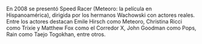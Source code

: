 En 2008 se presentó Speed Racer (Meteoro: la película en Hispanoamérica), dirigida por
 los hermanos Wachowski con actores reales. Entre los actores destacan Emile Hirsch 
 como Meteoro, Christina Ricci como Trixie y Matthew Fox como el Corredor X, John 
 Goodman como Pops, Rain como Taejo Togokhan, entre otros.
